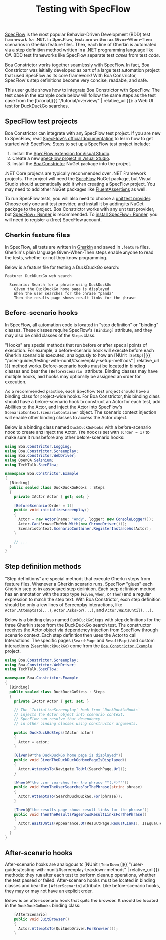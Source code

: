 ﻿---
title: Testing with SpecFlow
layout: single
permalink: /user-guides/testing-with-specflow/
sidebar:
  nav: "user-guides"
toc: true
---

[SpecFlow](https://specflow.org/) is the most popular Behavior-Driven Development (BDD) test framework for .NET.
In SpecFlow, tests are written as Given-When-Then scenarios in Gherkin feature files.
Then, each line of Gherkin is automated via a step definition method written in a .NET programming language like C#.
BDD test frameworks like SpecFlow separate test *cases* from test *code*.

Boa Constrictor works together seamlessly with SpecFlow.
In fact, Boa Constrictor was initially developed as part of a large test automation project that used SpecFlow as its core framework!
With Boa Constrictor, SpecFlow's step definitions become very concise, readable, and safe.

This user guide shows how to integrate Boa Constrictor with SpecFlow.
The test case in the example code below will follow the same steps
as the test case from the [tutorial]({{ "/tutorial/overview/" | relative_url }}):
a Web UI test for DuckDuckGo searches.


## SpecFlow test projects

Boa Constrictor can integrate with any SpecFlow test project.
If you are new to SpecFlow, read [SpecFlow's official documentation](https://docs.specflow.org/projects/specflow/en/latest/)
to learn how to get started with SpecFlow.
Steps to set up a SpecFlow test project include:

1. Install the [SpecFlow extension for Visual Studio](https://docs.specflow.org/projects/specflow/en/latest/visualstudio/visual-studio-installation.html).
2. Create a new [SpecFlow project in Visual Studio](https://docs.specflow.org/projects/specflow/en/latest/Installation/Project-and-Item-Templates.html).
3. Install the [Boa.Constrictor](https://www.nuget.org/packages/Boa.Constrictor/) NuGet package into the project.

.NET Core projects are typically recommended over .NET Framework projects.
The project will need the [SpecFlow](https://www.nuget.org/packages/SpecFlow/) NuGet package,
but Visual Studio should automatically add it when creating a SpecFlow project.
You may need to add other NuGet packages like
[FluentAssertions](https://www.nuget.org/packages/FluentAssertions/) as well.

To run SpecFlow tests, you will also need to choose a
[unit test provider](https://docs.specflow.org/projects/specflow/en/latest/Installation/Unit-Test-Providers.html).
Choose only one unit test provider, and install it by adding its NuGet package to the project.
Boa Constrictor works with any unit test provider,
but [SpecFlow+ Runner](https://docs.specflow.org/projects/specflow-runner/en/latest/) is recommended.
To [install SpecFlow+ Runner](https://docs.specflow.org/projects/specflow-runner/en/latest/Installation/Installation.html),
you will need to register a (free) SpecFlow account.


## Gherkin feature files

In SpecFlow, all tests are written in [Gherkin](https://docs.specflow.org/projects/specflow/en/latest/Gherkin/Gherkin-Reference.html)
and saved in `.feature` files.
Gherkin's plain language Given-When-Then steps enable anyone to read the tests,
whether or not they know programming.

Below is a feature file for testing a DuckDuckGo search:

```gherkin
Feature: DuckDuckGo web search

  Scenario: Search for a phrase using DuckDuckGo
    Given the DuckDuckGo home page is displayed
    When the user searches for the phrase "panda"
    Then the results page shows result links for the phrase
```


## Before-scenario hooks

In SpecFlow, all automation code is located in "step definition" or "binding" classes.
These classes require SpecFlow's `[Binding]` attribute, and they may also be child classes of the `Steps` class.

"Hooks" are special methods that run before or after special points of execution.
For example, a before-scenario hook will execute before each Gherkin scenario is executed,
analogously to how an [NUnit `[SetUp]`]({{ "/user-guides/testing-with-nunit/#screenplay-setup-methods" | relative_url }}) method works.
Before-scenario hooks must be located in binding classes and bear the `[BeforeScenario]` attribute.
Binding classes may have multiple hooks, and hooks may optionally be assigned an order for execution.

As a recommended practice, each Specflow test project should have a binding class for project-wide hooks.
For Boa Constrictor, this binding class should have a before-scenario hook to
construct an Actor for each test,
add Abilities to the Actor,
and inject the Actor into SpecFlow's `ScenarioContext.ScenarioContainer` object.
The scenario context injection will enable other binding classes to access the Actor object.

Below is a binding class named `DuckDuckGoHooks`
with a before-scenario hook to create and inject the Actor.
The hook is set with `(Order = 1)` to make sure it runs before any other before-scenario hooks:

```csharp
using Boa.Constrictor.Logging;
using Boa.Constrictor.Screenplay;
using Boa.Constrictor.WebDriver;
using OpenQA.Selenium;
using TechTalk.SpecFlow;

namespace Boa.Constrictor.Example
{
  [Binding]
  public sealed class DuckDuckGoHooks : Steps
  {
    private IActor Actor { get; set; }

    [BeforeScenario(Order = 1)]
    public void InitializeScreenplay()
    {
      Actor = new Actor(name: "Andy", logger: new ConsoleLogger());
      Actor.Can(BrowseTheWeb.With(new ChromeDriver()));
      ScenarioContext.ScenarioContainer.RegisterInstanceAs(Actor);
    }

    // ...
  }
}
```


## Step definition methods

"Step definitions" are special methods that execute Gherkin steps from feature files.
Whenever a Gherkin scenario runs, SpecFlow "glues" each Gherkin step to its associated step definition.
Each step definition method has an annotation with the step type (`Given`, `When`, or `Then`)
and a regular expression to match the step text.
With Boa Constrictor, eacn step definition should be only a few lines of Screenplay interactions, like
`Actor.AttemptsTo(...)`, `Actor.AsksFor(...)`, and `Actor.WaitsUntil(...)`.

Below is a binding class named `DuckDuckGoSteps`
with step definitions for the three Gherkin steps from the DuckDuckGo search test.
The constructor receives the Actor object via dependency injection from SpecFlow through scenario context.
Each step definition then uses the Actor to call Interactions.
The specific pages (`SearchPage` and `ResultPage`) and custom interactions (`SearchDuckDuckGo`)
come from the [`Boa.Constrictor.Example`](https://github.com/q2ebanking/boa-constrictor/tree/main/Boa.Constrictor.Example) project.

```csharp
using Boa.Constrictor.Screenplay;
using Boa.Constrictor.WebDriver;
using TechTalk.SpecFlow;

namespace Boa.Constrictor.Example
{
  [Binding]
  public sealed class DuckDuckGoSteps : Steps
  {
    private IActor Actor { get; set; }

    // The `InitializeScreenplay` hook from `DuckDuckGoHooks`
    // injects the Actor object into scenario context.
    // SpecFlow can resolve that dependency
    // in other binding classes using constructor arguments.

    public DuckDuckGoSteps(IActor actor)
    {
      Actor = actor;
    }

    [Given(@"the DuckDuckGo home page is displayed")]
    public void GivenTheDuckDuckGoHomePageIsDisplayed()
    {
      Actor.AttemptsTo(Navigate.ToUrl(SearchPage.Url));
    }

    [When(@"the user searches for the phrase ""(.*)""")]
    public void WhenTheUserSearchesForThePhrase(string phrase)
    {
      Actor.AttemptsTo(SearchDuckDuckGo.For(phrase));
    }

    [Then(@"the results page shows result links for the phrase")]
    public void ThenTheResultsPageShowsResultLinksForThePhrase()
    {
      Actor.WaitsUntil(Appearance.Of(ResultPage.ResultLinks), IsEqualTo.True());
    }
  }
}
```


## After-scenario hooks

After-scenario hooks are analogous to 
[NUnit `[TearDown]`]({{ "/user-guides/testing-with-nunit/#screenplay-teardown-methods" | relative_url }}) methods:
they run after each test to perform cleanup operations, whether the test passed or failed.
After-scenario hooks must be located in binding classes and bear the `[AfterScenario]` attribute.
Like before-scenario hooks, they may or may not have an explicit order.

Below is an after-scenario hook that quits the browser.
It should be located in the `DuckDuckGoHooks` binding class:

```csharp
    [AfterScenario]
    public void QuitBrowser()
    {
      Actor.AttemptsTo(QuitWebDriver.ForBrowser());
    }
```

